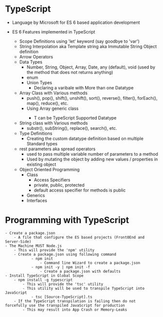 # TypeScript
- Language by Microsoft for ES 6 based application development

- ES 6 Features implemented in TypeScript
    - Scope Definitions using 'let' keyword (say goodbye to 'var')
    - String Interpolation aka Template string aka Immutable String Object definition
    - Arrow Operators
    - Data Types
        - Number, String, Object, Array<T>, Date, any (default), void (used by the method that does not returns anything)
        - enum
        -  Union Types  
            - Declaring a varibale with More than one Datatype
    - Array Class with Various methods    
        - push(), pop(), shift(), unshift(), sort(), reverse(), filter(), forEach(), map(), reduce(), etc.
        - Using Array<T> generic class
            - T can be TypeScript Supported Datatype
    - String class with Various methods
        - substr(), subString(), replace(), search(), etc.
    - Type Definitions
        - Creating the custom datatype definition based on multiple Standard types 
    - rest parameters aka spread operators
        - used to pass multiple variable number of parameters to a method
        - Used by mutating the object by adding new values /  properties in existing object
    - Object Oriented Programming
        - Class
            - Access Specifiers
            - private, public, protected
            - default access specifier for methods is public
        - Generics
        - Interfaces    

# Programming with TypeScript
    - Create a package.json
        - A file that configure the ES based projects (Front0End and Server-Side)
    - The Machine MUST Node.js
        - This will provide the 'npm' utility
        - Create a package.json using following command 
                - npm init
                    - Command line Wizard to create a package.json
                - npm init -y | npm init -f
                    - Create a package.json with defaults
    - Install TypeScript in Global Scope
        - npm install -g typescript                
            - This will provide the 'tsc' utility
            - This utility will be used to transpile TypeScript into JavaScript
                - tsc [Source-TypeScript].ts  
        - If the TypeScript transpilation is failing then do not forcefully use the transpiled JavaScript for production
            - This may result into App Crash or Memory-Leaks         

